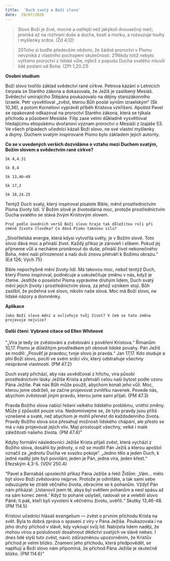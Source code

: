 ```yaml
---
title:  'Duch svatý a Boží slovo'
date:  29/07/2020
---
```


> <p></p>
> Slovo Boží je živé, mocné a ostřejší než jakýkoli dvousečný meč; proniká až na rozhraní duše a ducha, kostí a morku, a rozsuzuje touhy i myšlenky srdce. (Žd 4,12)

> <p></p>
> 20Toho si buďte především vědomi, že žádné proroctví v Písmu nevzniká z vlastního pochopení skutečnosti. 21Nikdy totiž nebylo vyřčeno proroctví z lidské vůle, nýbrž z popudu Ducha svatého mluvili lidé poslaní od Boha. (2Pt 1,20.21)

**Osobní studium**

Boží slovo tvořilo základ svědectví rané církve. Petrova kázání o Letnicích čerpala ze Starého zákona a dokazovala, že Ježíš je zaslíbený Mesiáš. Svědectví umírajícího Štěpána poukazovalo na dějiny starozákonního Izraele. Petr vysvětloval „zvěst, kterou Bůh poslal synům izraelským“ (Sk 10,36), a potom Kornéliovi vyprávěl příběh Kristova vzkříšení. Apoštol Pavel se opakovaně odkazoval na proroctví Starého zákona, která se týkala příchodu a působení Mesiá­še. Filip zase velmi důkladně vysvětloval hledajícímu etiopskému dvořanovi význam proroctví o Mesiáši z Izajáše 53. Ve všech případech učedníci kázali Boží slovo, ne své vlastní myšlenky a dojmy. Duchem svatým inspirované Písmo bylo základem jejich autority.

**Co se v uvedených verších dozvídáme o vztahu mezi Duchem svatým, Božím slovem a svědectvím rané církve?**

`Sk 4,4.31`

`Sk 8,4`

`Sk 13,46–49`

`Sk 17,2`

`Sk 18,24.25`

Tentýž Duch svatý, který inspiroval pisatele Bible, měnil prostřednictvím Písma životy lidí. V Božím slově je životodárná moc, protože prostřednictvím Ducha svatého se stává živým Kristovým slovem.

`Proč podle úvodních veršů Boží slovo hraje tak důležitou roli při změně života člověka? Co dává Písmu takovou sílu?`

„Stvořitelská energie, která kdysi vytvořila světy, je v Božím slově. Toto slovo dává moc a přináší život. Každý příkaz je zároveň i slibem. Pokud jej přijmeme vůlí a necháme proniknout do duše, přináší život nekonečného Boha, mění naši přirozenost a naši duši znovu přetváří k Božímu obrazu.“ (Ed 126; Vých 75)

Bible nepochybně mění životy lidí. Má takovou moc, neboť tentýž Duch, který Písmo inspiroval, podněcuje a uskutečňuje změnu v nás, když je čteme. Jestliže o poselství Písma vyprávíme druhým lidem, Duch svatý mění jejich životy i prostřednictvím slova, za jehož vznikem stojí. Bůh zaslíbil, že požehná své slovo, nikoliv naše slova. Moc má Boží slovo, ne lidské názory a domněnky.

**Aplikace**

`Jako Boží slovo mění a ovlivňuje tvůj život? V čem se tato změna projevuje nejvíce?`

#### Další čtení: Vybrané citace od Ellen Whiteové

"„Víra je tedy ze zvěstování a zvěstování z pověření Kristova.“ Římanům 10,17. Písmo je důležitým prostředkem při obnově lidské povahy. Pán Ježíš se modlil: „Posvěť je pravdou; tvoje slovo je pravda.“ Jan 17,17. Kdo studuje a plní Boží slovo, pocítí ve svém srdci vliv, který odstraňuje všechny nesprávné vlastnosti. {PM 47.2}

Duch svatý přichází, aby nás usvědčoval z hříchu, víra působí prostřednictvím lásky Ježíše Krista a přetváří celou naši bytost podle vzoru Pána Ježíše. Pak nás Bůh může použít, abychom konali jeho vůli. Moc, kterou jsme obdrželi, se začne projevovat zvnitřku navenek. Povede nás, abychom zvěstovali jiným pravdu, kterou jsme sami přijali. {PM 47.3}

Pravda Božího slova nabízí řešení velkého lidského problému, vnitřní změny. Může ji způsobit pouze víra. Nedomnívejme se, že tyto pravdy jsou příliš vznešené a svaté, než abychom je mohli přenést do každodenního života. Pravdy Božího slova sice přesahují možnosti lidského chápání, ale přesto se má v nás projevovat jejich vliv. Mají prostoupit všechny, velké i malé záležitosti našeho života. {PM 47.4}"

Kdyby formální následovníci Ježíše Krista přijali zvěst, která vychází z Božího slova, dosáhli by jednoty, o niž se modlil Pán Ježíš a kterou apoštol označil za „jednotu Ducha ve svazku pokoje“. „Jedno tělo a jeden Duch, k jedné naději jste byli povoláni; jeden je Pán, jedna víra, jeden křest.“ Efezským 4,3-5. {VDV 250.4}

"Pavel a Barnabáš uposlechli příkaz Pána Ježíše a řekli Židům: „Vám… mělo být slovo Boží zvěstováno nejprve. Protože je odmítáte, a tak sami sebe odsuzujete ke ztrátě věčného života, obracíme se k pohanům. Vždyť Pán nám přikázal: ‚Ustanovil jsem tě, abys byl světlem pohanům a nesl spásu až na sám konec země.‘ Když to pohané uslyšeli, radovali se a velebili slovo Páně; ti pak, kteří byli vyvoleni k věčnému životu, uvěřili.“ Skutky 13,46-48. {PM 114.5}

Kristovi učedníci hlásali evangelium — zvěst o prvním příchodu Krista na svět. Byla to dobrá zpráva o spasení z víry v Pána Ježíše. Poukazovala i na jeho druhý příchod v slávě, kdy vykoupí svůj lid. Nabízela lidem naději, že mohou vírou a poslušností dosáhnout dědictví svatých ve slávě nebes. I dnes lidé slyší tuto zvěst, navíc zdůrazněnou upozorněním, že Kristův příchod je velmi blízko. Znamení jeho příchodu, která předpověděl, se naplňují a Boží slovo nám připomíná, že příchod Pána Ježíše je skutečně blízko. {PM 114.6}"